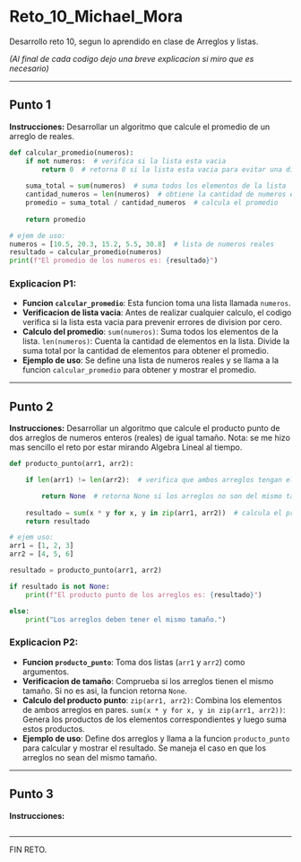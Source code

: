 # Reto_10_Michael_Mora
Desarrollo reto 10, segun lo aprendido en clase de Arreglos y listas.

*(Al final de cada codigo dejo una breve explicacion si miro que es necesario)*

_______________________________
## **Punto 1**

**Instrucciones:** Desarrollar un algoritmo que calcule el promedio de un arreglo de reales.


```python
def calcular_promedio(numeros):
    if not numeros:  # verifica si la lista esta vacia
        return 0  # retorna 0 si la lista esta vacia para evitar una division por cero
    
    suma_total = sum(numeros)  # suma todos los elementos de la lista
    cantidad_numeros = len(numeros)  # obtiene la cantidad de numeros en la lista
    promedio = suma_total / cantidad_numeros  # calcula el promedio
    
    return promedio

# ejem de uso:
numeros = [10.5, 20.3, 15.2, 5.5, 30.8]  # lista de numeros reales
resultado = calcular_promedio(numeros)
print(f"El promedio de los numeros es: {resultado}")
```
### Explicacion P1:

+ **Funcion `calcular_promedio`**: Esta funcion toma una lista llamada `numeros`.
+ **Verificacion de lista vacia**: Antes de realizar cualquier calculo, el codigo verifica si la lista esta vacia para prevenir errores de division por cero.
+ **Calculo del promedio**:
`sum(numeros)`: Suma todos los elementos de la lista.
`len(numeros)`: Cuenta la cantidad de elementos en la lista.
Divide la suma total por la cantidad de elementos para obtener el promedio.
+ **Ejemplo de uso**: Se define una lista de numeros reales y se llama a la funcion `calcular_promedio` para obtener y mostrar el promedio.

_______________________________
## **Punto 2**

**Instrucciones:** Desarrollar un algoritmo que calcule el producto punto de dos arreglos de numeros enteros (reales) de igual tamaño.
Nota: se me hizo mas sencillo el reto por estar mirando Algebra Lineal al tiempo.

```python
def producto_punto(arr1, arr2):

    if len(arr1) != len(arr2):  # verifica que ambos arreglos tengan el mismo tamaño

        return None  # retorna None si los arreglos no son del mismo tamaño
    
    resultado = sum(x * y for x, y in zip(arr1, arr2))  # calcula el producto punto
    return resultado

# ejem uso:
arr1 = [1, 2, 3]
arr2 = [4, 5, 6]

resultado = producto_punto(arr1, arr2)

if resultado is not None:
    print(f"El producto punto de los arreglos es: {resultado}")

else:
    print("Los arreglos deben tener el mismo tamaño.")

```

### Explicacion P2:

+ **Funcion `producto_punto`**: Toma dos listas (`arr1` y `arr2`) como argumentos.
+ **Verificacion de tamaño**: Comprueba si los arreglos tienen el mismo tamaño. Si no es asi, la funcion retorna `None`.
+ **Calculo del producto punto**:
`zip(arr1, arr2)`: Combina los elementos de ambos arreglos en pares.
`sum(x * y for x, y in zip(arr1, arr2))`: Genera los productos de los elementos correspondientes y luego suma estos productos.
+ **Ejemplo de uso**: Define dos arreglos y llama a la funcion `producto_punto` para calcular y mostrar el resultado. Se maneja el caso en que los arreglos no sean del mismo tamaño.

_______________________________
## **Punto 3**

**Instrucciones:**

```python
```

_______________________________
FIN RETO.

